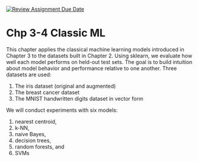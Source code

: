 [![Review Assignment Due Date](https://classroom.github.com/assets/deadline-readme-button-22041afd0340ce965d47ae6ef1cefeee28c7c493a6346c4f15d667ab976d596c.svg)](https://classroom.github.com/a/l942b8Ua)
# Chp 3-4 Classic ML

This chapter applies the classical machine learning models introduced in Chapter 3 to the datasets built in Chapter 2. Using sklearn, we evaluate how well each model performs on held-out test sets. The goal is to build intuition about model behavior and performance relative to one another. Three datasets are used:

1. The iris dataset (original and augmented)
2. The breast cancer dataset
3. The MNIST handwritten digits dataset in vector form

We will conduct experiments with six models:

1. nearest centroid, 
2. k-NN, 
3. naive Bayes, 
4. decision trees, 
5. random forests, and 
6. SVMs


